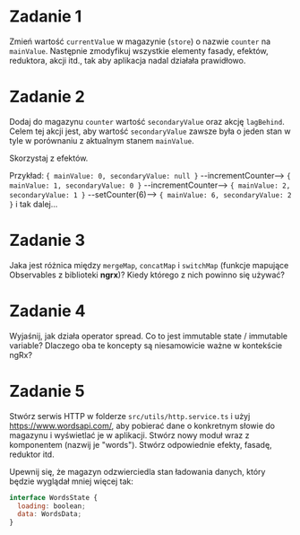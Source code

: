 # Zadanie 1

Zmień wartość `currentValue` w magazynie (`store`) o nazwie `counter` na `mainValue`. Następnie zmodyfikuj wszystkie elementy fasady, efektów, reduktora, akcji itd., tak aby aplikacja nadal działała prawidłowo.

# Zadanie 2

Dodaj do magazynu `counter` wartość `secondaryValue` oraz akcję `lagBehind`. Celem tej akcji jest, aby wartość `secondaryValue` zawsze była o jeden stan w tyle w porównaniu z aktualnym stanem `mainValue`.

Skorzystaj z efektów.

Przykład:
`{ mainValue: 0, secondaryValue: null }` --incrementCounter--> `{ mainValue: 1, secondaryValue: 0 }` --incrementCounter--> `{ mainValue: 2, secondaryValue: 1 }` --setCounter(6)--> `{ mainValue: 6, secondaryValue: 2 }` i tak dalej...

# Zadanie 3

Jaka jest różnica między `mergeMap`, `concatMap` i `switchMap` (funkcje mapujące Observables z biblioteki **ngrx**)? Kiedy którego z nich powinno się używać?

# Zadanie 4

Wyjaśnij, jak działa operator spread. Co to jest immutable state / immutable variable? Dlaczego oba te koncepty są niesamowicie ważne w kontekście ngRx?

# Zadanie 5

Stwórz serwis HTTP w folderze `src/utils/http.service.ts` i użyj https://www.wordsapi.com/, aby pobierać dane o konkretnym słowie do magazynu i wyświetlać je w aplikacji. Stwórz nowy moduł wraz z komponentem (nazwij je "words"). Stwórz odpowiednie efekty, fasadę, reduktor itd.

Upewnij się, że magazyn odzwierciedla stan ładowania danych, który będzie wyglądał mniej więcej tak:

```javascript
interface WordsState {
  loading: boolean;
  data: WordsData;
}
```
